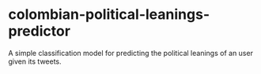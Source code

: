 # colombian-political-leanings-predictor
A simple classification model for predicting the political leanings of an user given its tweets.
